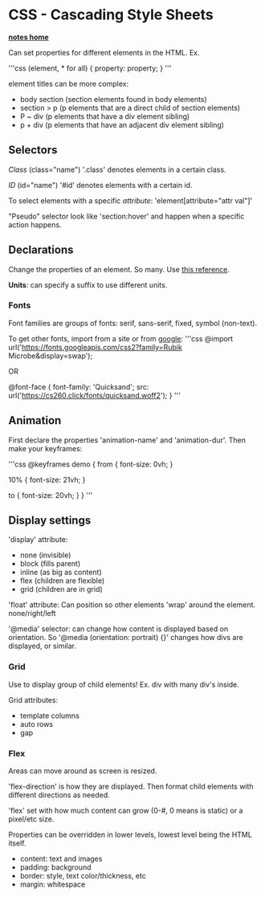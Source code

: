 # CSS - Cascading Style Sheets
[**notes home**](../notes.md)

Can set properties for different elements in the HTML. Ex.

'''css
(element, * for all) {
    property: property;
}
'''

element titles can be more complex:
* body section (section elements found in body elements)
* section > p (p elements that are a direct child of section elements)
* P ~ div (p elements that have a div element sibling)
* p + div (p elements that have an adjacent div element sibling)

## Selectors

*Class* (class="name")
'.class' denotes elements in a certain class.

*ID* (id="name")
'#id' denotes elements with a certain id.

To select elements with a specific *attribute*:
'element[attribute="attr val"]'

"Pseudo" selector look like 'section:hover' and happen when a specific action happens.

## Declarations
Change the properties of an element. So many. Use [this reference](https://learn.cs260.click/page/css/declarations/declarations_md).

**Units**: can specify a suffix to use different units.

### Fonts
Font families are groups of fonts: serif, sans-serif, fixed, symbol (non-text).

To get other fonts, import from a site or from [google](https://fonts.google.com/):
'''css
@import url('https://fonts.googleapis.com/css2?family=Rubik Microbe&display=swap');

OR

@font-face {
  font-family: 'Quicksand';
  src: url('https://cs260.click/fonts/quicksand.woff2');
}
'''

## Animation
First declare the properties 'animation-name' and 'animation-dur'.
Then make your keyframes:

'''css
@keyframes demo {
  from {
    font-size: 0vh;
  }

  10% { <!-- this happens 10% of the way through animation -->
    font-size: 21vh;
  }

  to {
    font-size: 20vh;
  }
}
'''

## Display settings
'display' attribute:
* none (invisible)
* block (fills parent)
* inline (as big as content)
* flex (children are flexible)
* grid (children are in grid)

'float' attribute:
Can position so other elements \'wrap\' around the element. none/right/left

'@media' selector: can change how content is displayed based on orientation.
So '@media (orientation: portrait) {}' changes how divs are displayed, or similar.

### Grid
Use to display group of child elements! Ex. div with many div's inside.

Grid attributes:
* template columns
* auto rows
* gap

### Flex
Areas can move around as screen is resized.

'flex-direction' is how they are displayed. Then format child elements with different directions as needed.

'flex' set with how much content can grow (0-#, 0 means is static) or a pixel/etc size.

Properties can be overridden in lower levels, lowest level being the HTML itself.

* content: text and images
* padding: background
* border: style, text color/thickness, etc
* margin: whitespace


